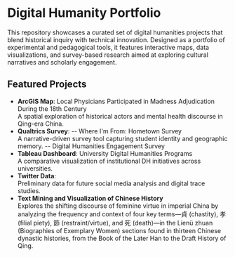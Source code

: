 # Digital Humanity Portfolio
This repository showcases a curated set of digital humanities projects that blend historical inquiry with technical innovation. Designed as a portfolio of experimental and pedagogical tools, it features interactive maps, data visualizations, and survey-based research aimed at exploring cultural narratives and scholarly engagement.

## Featured Projects
- **ArcGIS Map**: Local Physicians Participated in Madness Adjudication During the 18th Century <br>
A spatial exploration of historical actors and mental health discourse in Qing-era China.
- **Qualtrics Survey**:
-- Where I'm From: Hometown Survey <br>
A narrative-driven survey tool capturing student identity and geographic memory.
-- Digital Humanities Engagement Survey
- **Tableau Dashboard**: University Digital Humanities Programs <br>
A comparative visualization of institutional DH initiatives across universities.
- **Twitter Data**: <br>
Preliminary data for future social media analysis and digital trace studies.
- **Text Mining and Visualization of Chinese History** <br>
Explores the shifting discourse of feminine virtue in imperial China by analyzing the frequency and context of four key terms—貞 (chastity), 孝 (filial piety), 節 (restraint/virtue), and 死 (death)—in the Lienü zhuan (Biographies of Exemplary Women) sections found in thirteen Chinese dynastic histories, from the Book of the Later Han to the Draft History of Qing.

